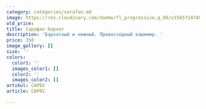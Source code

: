 ```yaml
---
category: categories/sarafan.md
image: https://res.cloudinary.com/da4me/fl_progressive,q_80/v1565724748/uploads/IMG_3933_rd7pkc.jpg
old_price: 
title: Сарафан бархат
description: 'Бархатный и нежный. Превосходный кашемир. '
price: 350
image_gallery: []
size: ''
colors:
  color1: ''
  images_color1: []
  color2: ''
  images_color2: []
artikul: САР02
article: САР01

---
```

